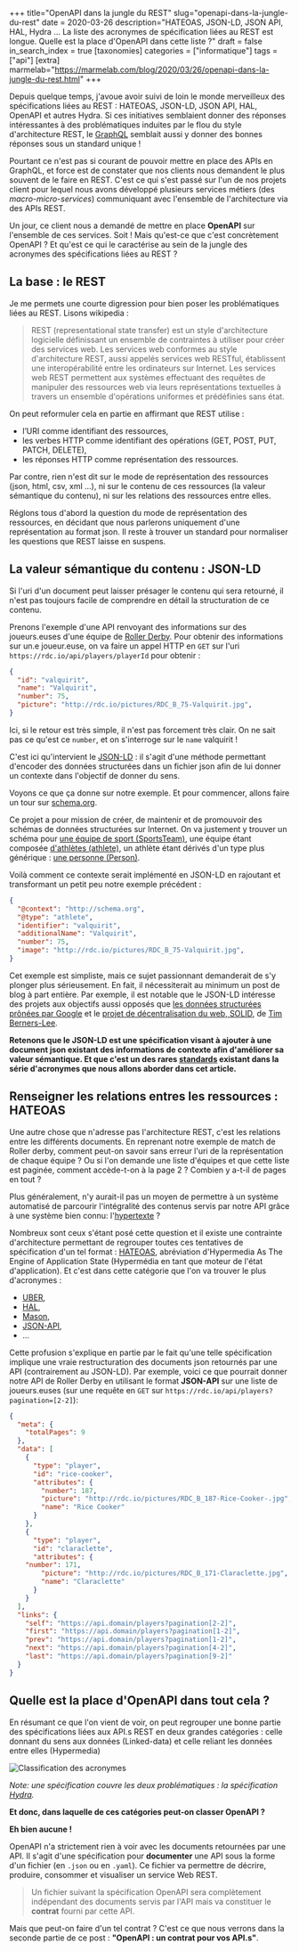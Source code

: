 +++
title="OpenAPI dans la jungle du REST"
slug="openapi-dans-la-jungle-du-rest"
date = 2020-03-26
description="HATEOAS, JSON-LD, JSON API, HAL, Hydra ... La liste des acronymes de spécification liées au REST est longue. Quelle est la place d'OpenAPI dans cette liste ?"
draft = false
in_search_index = true
[taxonomies]
categories = ["informatique"]
tags = ["api"]
[extra]
marmelab="https://marmelab.com/blog/2020/03/26/openapi-dans-la-jungle-du-rest.html"
+++

Depuis quelque temps, j'avoue avoir suivi de loin le monde merveilleux des spécifications liées au REST : HATEOAS, JSON-LD, JSON API, HAL, OpenAPI et autres Hydra. Si ces initiatives semblaient donner des réponses intéressantes à des problématiques induites par le flou du style d'architecture REST, le [GraphQL](https://marmelab.com/blog/2017/09/03/dive-into-graphql.html) semblait aussi y donner des bonnes réponses sous un standard unique !

Pourtant ce n'est pas si courant de pouvoir mettre en place des APIs en GraphQL, et force est de constater que nos clients nous demandent le plus souvent de le faire en REST. C'est ce qui s'est passé sur l'un de nos projets client pour lequel nous avons développé plusieurs services métiers (des *macro-micro-services*) communiquant avec l'ensemble de l'architecture via des APIs REST.

Un jour, ce client nous a demandé de mettre en place **OpenAPI** sur l'ensemble de ces services. Soit ! Mais qu'est-ce que c'est concrètement OpenAPI ? Et qu'est ce qui le caractérise au sein de la jungle des acronymes des spécifications liées au REST ?

## La base : le REST

Je me permets une courte digression pour bien poser les problématiques liées au REST. Lisons wikipedia :

> REST (representational state transfer) est un style d'architecture logicielle définissant un ensemble de contraintes à utiliser pour créer des services web. Les services web conformes au style d'architecture REST, aussi appelés services web RESTful, établissent une interopérabilité entre les ordinateurs sur Internet. Les services web REST permettent aux systèmes effectuant des requêtes de manipuler des ressources web via leurs représentations textuelles à travers un ensemble d'opérations uniformes et prédéfinies sans état.

On peut reformuler cela en partie en affirmant que REST utilise :

- l’URI comme identifiant des ressources,
- les verbes HTTP comme identifiant des opérations (GET, POST, PUT, PATCH, DELETE),
- les réponses HTTP comme représentation des ressources.

Par contre, rien n'est dit sur le mode de représentation des ressources (json, html, csv, xml ...), ni sur le contenu de ces ressources (la valeur sémantique du contenu), ni sur les relations des ressources entre elles.

Réglons tous d'abord la question du mode de représentation des ressources, en décidant que nous parlerons uniquement d'une représentation au format json. Il reste à trouver un standard pour normaliser les questions que REST laisse en suspens.  

## La valeur sémantique du contenu : JSON-LD

Si l'uri d'un document peut laisser présager le contenu qui sera retourné, il n'est pas toujours facile de comprendre en détail la structuration de ce contenu.

Prenons l'exemple d'une API renvoyant des informations sur des joueurs.euses d'une équipe de [Roller Derby](https://fr.wikipedia.org/wiki/Roller_derby). Pour obtenir des informations sur un.e joueur.euse, on va faire un appel HTTP en `GET` sur l'uri `https://rdc.io/api/players/playerId` pour obtenir :

```json
{
  "id": "valquirit",
  "name": "Valquirit",
  "number": 75,
  "picture": "http://rdc.io/pictures/RDC_B_75-Valquirit.jpg",
}
```

Ici, si le retour est très simple, il n'est pas forcement très clair. On ne sait pas ce qu'est ce `number`, et on s'interroge sur le `name` valquirit !

C'est ici qu'intervient le [JSON-LD](https://json-ld.org/) : il s'agit d'une méthode permettant d'encoder des données structurées dans un fichier json afin de lui donner un contexte dans l'objectif de donner du sens.

Voyons ce que ça donne sur notre exemple. Et pour commencer, allons faire un tour sur [schema.org](https://schema.org).

Ce projet a pour mission de créer, de maintenir et de promouvoir des schémas de données structurées sur Internet. On va justement y trouver un schéma pour [une équipe de sport (SportsTeam)](https://schema.org/SportsTeam), une équipe étant composée [d'athlètes (athlete)](https://schema.org/athlete), un athlète étant dérivés d'un type plus générique : [une personne (Person)](https://schema.org/Person).

Voilà comment ce contexte serait implémenté en JSON-LD en rajoutant et transformant un petit peu notre exemple précédent :

```json
{
  "@context": "http://schema.org",
  "@type": "athlete",
  "identifier": "valquirit",
  "additionalName": "Valquirit",
  "number": 75,
  "image": "http://rdc.io/pictures/RDC_B_75-Valquirit.jpg",
}
```

Cet exemple est simpliste, mais ce sujet passionnant demanderait de s'y plonger plus sérieusement. En fait, il nécessiterait au minimum un post de blog à part entière. Par exemple, il est notable que le JSON-LD intéresse des projets aux objectifs aussi opposés que [les données structurées prônées par Google](https://developers.google.com/search/docs/guides/prototype) et le [projet de décentralisation du web, SOLID](https://solidproject.org/), de [Tim Berners-Lee](https://en.wikipedia.org/wiki/Tim_Berners-Lee).

**Retenons que le JSON-LD est une spécification visant à ajouter à une document json existant des informations de contexte afin d'améliorer sa valeur sémantique. Et que c'est un des rares [standards](https://www.w3.org/2018/json-ld-wg/) existant dans la série d'acronymes que nous allons aborder dans cet article.**

## Renseigner les relations entres les ressources : HATEOAS

Une autre chose que n'adresse pas l'architecture REST, c'est les relations entre les différents documents. En reprenant notre exemple de match de Roller derby, comment peut-on savoir sans erreur l'uri de la représentation de chaque équipe ? Ou si l'on demande une liste d'équipes et que cette liste est paginée, comment accède-t-on à la page 2 ? Combien y a-t-il de pages en tout ?

Plus généralement, n'y aurait-il pas un moyen de permettre à un système automatisé de parcourir l'intégralité des contenus servis par notre API grâce à une système bien connu: l'[hypertexte](https://fr.wikipedia.org/wiki/Hypertexte) ?

Nombreux sont ceux s'étant posé cette question et il existe une contrainte d'architecture permettant de regrouper toutes ces tentatives de spécification d'un tel format : [HATEOAS](https://fr.wikipedia.org/wiki/HATEOAS), abréviation d'Hypermedia As The Engine of Application State (Hypermédia en tant que moteur de l'état d'application). Et c'est dans cette catégorie que l'on va trouver le plus d'acronymes :

- [UBER](https://rawgit.com/uber-hypermedia/specification/master/uber-hypermedia.html),
- [HAL](http://stateless.co/hal_specification.html),
- [Mason](https://github.com/JornWildt/Mason),
- [JSON-API](https://jsonapi.org/),
- ...

Cette profusion s'explique en partie par le fait qu'une telle spécification implique une vraie restructuration des documents json retournés par une API (contrairement au JSON-LD). Par exemple, voici ce que pourrait donner notre API de Roller Derby en utilisant le format **JSON-API** sur une liste de joueurs.euses (sur une requête en `GET` sur `https://rdc.io/api/players?pagination=[2-2]`):

```json
{
  "meta": {
    "totalPages": 9
  },
  "data": [
    {
      "type": "player",
      "id": "rice-cooker",
      "attributes": {
        "number": 187,
    	"picture": "http://rdc.io/pictures/RDC_B_187-Rice-Cooker-.jpg",
    	"name": "Rice Cooker"
      }
    },
    {
      "type": "player",
      "id": "claraclette",
      "attributes": {
	"number": 171,
    	"picture": "http://rdc.io/pictures/RDC_B_171-Claraclette.jpg",
    	"name": "Claraclette"
      }
    }
  ],
  "links": {
    "self": "https://api.domain/players?pagination[2-2]",
    "first": "https://api.domain/players?pagination[1-2]",
    "prev": "https://api.domain/players?pagination[1-2]",
    "next": "https://api.domain/players?pagination[4-2]",
    "last": "https://api.domain/players?pagination[9-2]"
  }
}
```

## Quelle est la place d'OpenAPI dans tout cela ?

En résumant ce que l'on vient de voir, on peut regrouper une bonne partie des spécifications liées aux API.s REST en deux grandes catégories : celle donnant du sens aux données (Linked-data) et celle reliant les données entre elles (Hypermedia)

![Classification des acronymes](resumeAcronymes.png)

*Note: une spécification couvre les deux problématiques : la spécification [Hydra](https://www.hydra-cg.com/).*

**Et donc, dans laquelle de ces catégories peut-on classer OpenAPI ?**

**Eh bien aucune !**

OpenAPI n'a strictement rien à voir avec les documents retournées par une API. Il s'agit d'une spécification pour **documenter** une API sous la forme d'un fichier (en `.json` ou en `.yaml`). Ce fichier va permettre de décrire, produire, consommer et visualiser un service Web REST.

> Un fichier suivant la spécification OpenAPI sera complètement indépendant des documents servis par l'API mais va constituer le **contrat** fourni par cette API.

Mais que peut-on faire d'un tel contrat ? C'est ce que nous verrons dans la seconde partie de ce post : **"OpenAPI : un contrat pour vos API.s"**.
